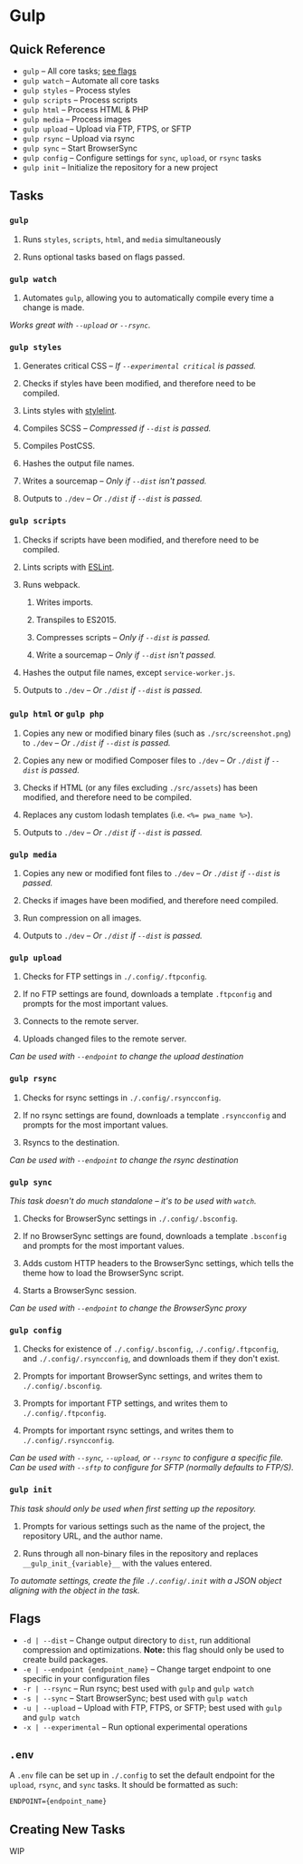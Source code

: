 # Gulp

## Quick Reference

- `gulp` &ndash; All core tasks; [see flags](#flags)
- `gulp watch` &ndash; Automate all core tasks
- `gulp styles` &ndash; Process styles
- `gulp scripts` &ndash; Process scripts
- `gulp html` &ndash; Process HTML & PHP
- `gulp media` &ndash; Process images
- `gulp upload` &ndash; Upload via FTP, FTPS, or SFTP
- `gulp rsync` &ndash; Upload via rsync
- `gulp sync` &ndash; Start BrowserSync
- `gulp config` &ndash; Configure settings for `sync`, `upload`, or `rsync` tasks
- `gulp init` &ndash; Initialize the repository for a new project

## Tasks

### `gulp`

1. Runs `styles`, `scripts`, `html`, and `media` simultaneously

2. Runs optional tasks based on flags passed.

### `gulp watch`

1. Automates `gulp`, allowing you to automatically compile every time a change is made.

*Works great with `--upload` or `--rsync`.*

### `gulp styles`

1. Generates critical CSS &ndash; *If `--experimental critical` is passed.*

2. Checks if styles have been modified, and therefore need to be compiled.

3. Lints styles with [stylelint](https://stylelint.io/).

4. Compiles SCSS &ndash; *Compressed if `--dist` is passed.*

5. Compiles PostCSS.

6. Hashes the output file names.

7. Writes a sourcemap &ndash; *Only if `--dist` isn't passed.*

8. Outputs to `./dev` &ndash; *Or `./dist` if `--dist` is passed.*

### `gulp scripts`

1. Checks if scripts have been modified, and therefore need to be compiled.

2. Lints scripts with [ESLint](https://eslint.org/).

3. Runs webpack.

    1. Writes imports.

    2. Transpiles to ES2015.

    3. Compresses scripts &ndash; *Only if `--dist` is passed.*

    4. Write a sourcemap &ndash; *Only if `--dist` isn't passed.*

4. Hashes the output file names, except `service-worker.js`.

7. Outputs to `./dev` &ndash; *Or `./dist` if `--dist` is passed.*

### `gulp html` or `gulp php`

1. Copies any new or modified binary files (such as `./src/screenshot.png`) to `./dev` &ndash; *Or `./dist` if `--dist` is passed.*

2. Copies any new or modified Composer files to `./dev` &ndash; *Or `./dist` if `--dist` is passed.*

3. Checks if HTML (or any files excluding `./src/assets`) has been modified, and therefore need to be compiled.

4. Replaces any custom lodash templates (i.e. `<%= pwa_name %>`).

5. Outputs to `./dev` &ndash; *Or `./dist` if `--dist` is passed.*

### `gulp media`

1. Copies any new or modified font files to `./dev` &ndash; *Or `./dist` if `--dist` is passed.*

2. Checks if images have been modified, and therefore need compiled.

3. Run compression on all images.

4. Outputs to `./dev` &ndash; *Or `./dist` if `--dist` is passed.*

### `gulp upload`

1. Checks for FTP settings in `./.config/.ftpconfig`.

2. If no FTP settings are found, downloads a template `.ftpconfig` and prompts for the most important values.

3. Connects to the remote server.

4. Uploads changed files to the remote server.

*Can be used with `--endpoint` to change the upload destination*

### `gulp rsync`

1. Checks for rsync settings in `./.config/.rsyncconfig`.

2. If no rsync settings are found, downloads a template `.rsyncconfig` and prompts for the most important values.

3. Rsyncs to the destination.

*Can be used with `--endpoint` to change the rsync destination*

### `gulp sync`

*This task doesn't do much standalone &ndash; it's to be used with `watch`.*

1. Checks for BrowserSync settings in `./.config/.bsconfig`.

2. If no BrowserSync settings are found, downloads a template `.bsconfig` and prompts for the most important values.

3. Adds custom HTTP headers to the BrowserSync settings, which tells the theme how to load the BrowserSync script.

4. Starts a BrowserSync session.

*Can be used with `--endpoint` to change the BrowserSync proxy*

### `gulp config`

1. Checks for existence of `./.config/.bsconfig`, `./.config/.ftpconfig`, and `./.config/.rsyncconfig`, and downloads them if they don't exist.

2. Prompts for important BrowserSync settings, and writes them to `./.config/.bsconfig`.

3. Prompts for important FTP settings, and writes them to `./.config/.ftpconfig`.

4. Prompts for important rsync settings, and writes them to `./.config/.rsyncconfig`.

*Can be used with `--sync`, `--upload`, or `--rsync` to configure a specific file.*
*Can be used with `--sftp` to configure for SFTP (normally defaults to FTP/S).*

### `gulp init`

*This task should only be used when first setting up the repository.*

1. Prompts for various settings such as the name of the project, the repository URL, and the author name.

2. Runs through all non-binary files in the repository and replaces `__gulp_init_{variable}__` with the values entered.

*To automate settings, create the file `./.config/.init` with a JSON object aligning with the object in the task.*

## Flags

- `-d | --dist` &ndash; Change output directory to `dist`, run additional compression and optimizations. **Note:** this flag should only be used to create build packages.
- `-e | --endpoint {endpoint_name}` &ndash; Change target endpoint to one specific in your configuration files
- `-r | --rsync` &ndash; Run rsync; best used with `gulp` and `gulp watch`
- `-s | --sync` &ndash; Start BrowserSync; best used with `gulp watch`
- `-u | --upload` &ndash; Upload with FTP, FTPS, or SFTP; best used with `gulp` and `gulp watch`
- `-x | --experimental` &ndash; Run optional experimental operations

## `.env`

A `.env` file can be set up in `./.config` to set the default endpoint for the `upload`, `rsync`, and `sync` tasks. It should be formatted as such:

```
ENDPOINT={endpoint_name}
```

## Creating New Tasks

WIP
